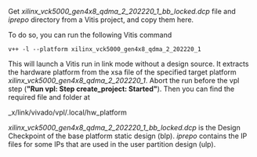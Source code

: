Get *xilinx_vck5000_gen4x8_qdma_2_202220_1_bb_locked.dcp* file and *iprepo* directory from a Vitis project, and copy them here.

To do so, you can run the following Vitis command

```
v++ -l --platform xilinx_vck5000_gen4x8_qdma_2_202220_1
```

This will launch a Vitis run in link mode without a design source. It extracts the hardware platform from the xsa file of the specified target platform *xilinx_vck5000_gen4x8_qdma_2_202220_1*.  Abort the run before the vpl step (**"Run vpl: Step create_project: Started"**). Then you can find the required file and folder at

_x/link/vivado/vpl/.local/hw_platform

*xilinx_vck5000_gen4x8_qdma_2_202220_1_bb_locked.dcp* is the Design Checkpoint of the base platform static design (blp). *iprepo* contains the IP files for some IPs that are used in the user partition design (ulp).
